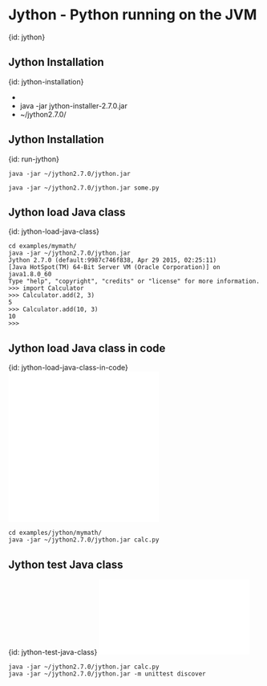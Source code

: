 # Jython - Python running on the JVM
{id: jython}

## Jython Installation
{id: jython-installation}

* <a href="http://www.jython.org/"></a>
* java -jar jython-installer-2.7.0.jar
* ~/jython2.7.0/



## Jython Installation
{id: run-jython}

```
java -jar ~/jython2.7.0/jython.jar

java -jar ~/jython2.7.0/jython.jar some.py
```


## Jython load Java class
{id: jython-load-java-class}

```
cd examples/mymath/
java -jar ~/jython2.7.0/jython.jar
Jython 2.7.0 (default:9987c746f838, Apr 29 2015, 02:25:11)
[Java HotSpot(TM) 64-Bit Server VM (Oracle Corporation)] on java1.8.0_60
Type "help", "copyright", "credits" or "license" for more information.
>>> import Calculator
>>> Calculator.add(2, 3)
5
>>> Calculator.add(10, 3)
10
>>>
```


## Jython load Java class in code
{id: jython-load-java-class-in-code}
![](examples/jython/mymath/Calculator.java)
![](examples/jython/mymath/calc.py)

```
cd examples/jython/mymath/
java -jar ~/jython2.7.0/jython.jar calc.py
```


## Jython test Java class
{id: jython-test-java-class}
![](examples/jython/mymath/test_calc.py)

```
java -jar ~/jython2.7.0/jython.jar calc.py
java -jar ~/jython2.7.0/jython.jar -m unittest discover
```





